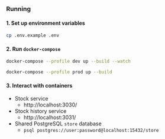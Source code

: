 ### Running

#### 1. Set up environment variables

```bash
cp .env.example .env
```

#### 2. Run `docker-compose`

```bash
docker-compose --profile dev up --build --watch
```

```bash
docker-compose --profile prod up --build
```

#### 3. Interact with containers

-   Stock service
    -   http://localhost:3030/
-   Stock history service
    -   http://localhost:3031/
-   Shared PostgreSQL `store` database
    -   `psql postgres://user:password@localhost:15432/store`
